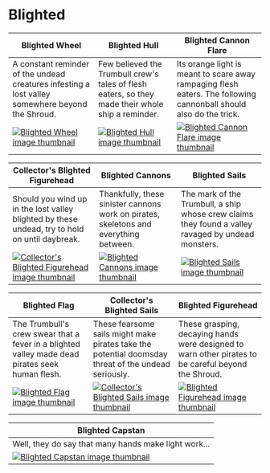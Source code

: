 # Blighted

| Blighted Wheel | Blighted Hull | Blighted Cannon Flare |
| -------------- | ------------- | --------------------- |
| A constant reminder of the undead creatures infesting a lost valley somewhere beyond the Shroud. | Few believed the Trumbull crew's tales of flesh eaters, so they made their whole ship a reminder. | Its orange light is meant to scare away rampaging flesh eaters. The following cannonball should also do the trick. |
| [![Blighted Wheel image thumbnail](https://seaofthieves.wiki.gg/images/6/68/Blighted_Wheel.png)](https://seaofthieves.wiki.gg/wiki/Blighted_Wheel) | [![Blighted Hull image thumbnail](https://seaofthieves.wiki.gg/images/f/f3/Blighted_Hull.png)](https://seaofthieves.wiki.gg/wiki/Blighted_Hull) | [![Blighted Cannon Flare image thumbnail](https://seaofthieves.wiki.gg/images/f/f1/Blighted_Cannon_Flare.png)](https://seaofthieves.wiki.gg/wiki/Blighted_Cannon_Flare) |

| Collector's Blighted Figurehead | Blighted Cannons | Blighted Sails |
| ------------------------------- | ---------------- | -------------- |
| Should you wind up in the lost valley blighted by these undead, try to hold on until daybreak. | Thankfully, these sinister cannons work on pirates, skeletons and everything between. | The mark of the Trumbull, a ship whose crew claims they found a valley ravaged by undead monsters. |
| [![Collector's Blighted Figurehead image thumbnail](https://seaofthieves.wiki.gg/images/c/c1/Collector%27s_Blighted_Figurehead.png)](https://seaofthieves.wiki.gg/wiki/Collector's_Blighted_Figurehead) | [![Blighted Cannons image thumbnail](https://seaofthieves.wiki.gg/images/a/a4/Blighted_Cannons.png)](https://seaofthieves.wiki.gg/wiki/Blighted_Cannons) | [![Blighted Sails image thumbnail](https://seaofthieves.wiki.gg/images/9/9d/Blighted_Sails.png)](https://seaofthieves.wiki.gg/wiki/Blighted_Sails) |

| Blighted Flag | Collector's Blighted Sails | Blighted Figurehead |
| ------------- | -------------------------- | ------------------- |
| The Trumbull's crew swear that a fever in a blighted valley made dead pirates seek human flesh. | These fearsome sails might make pirates take the potential doomsday threat of the undead seriously. | These grasping, decaying hands were designed to warn other pirates to be careful beyond the Shroud. |
| [![Blighted Flag image thumbnail](https://seaofthieves.wiki.gg/images/7/7c/Blighted_Flag.png)](https://seaofthieves.wiki.gg/wiki/Blighted_Flag) | [![Collector's Blighted Sails image thumbnail](https://seaofthieves.wiki.gg/images/d/d6/Collector%27s_Blighted_Sails.png)](https://seaofthieves.wiki.gg/wiki/Collector's_Blighted_Sails) | [![Blighted Figurehead image thumbnail](https://seaofthieves.wiki.gg/images/8/84/Blighted_Figurehead.png)](https://seaofthieves.wiki.gg/wiki/Blighted_Figurehead) |

| Blighted Capstan |
| ---------------- |
| Well, they do say that many hands make light work... |
| [![Blighted Capstan image thumbnail](https://seaofthieves.wiki.gg/images/b/be/Blighted_Capstan.png)](https://seaofthieves.wiki.gg/wiki/Blighted_Capstan) |
